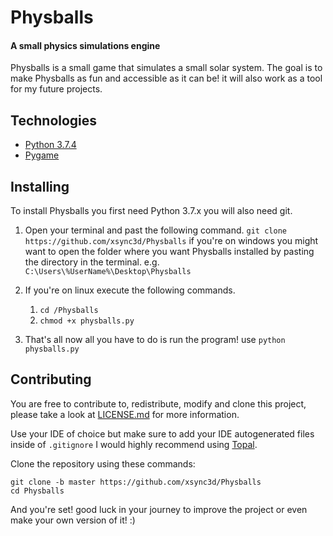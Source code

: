 # Physballs

#### A small physics simulations engine

Physballs is a small game that simulates a small solar system. The goal is to make Physballs
as fun and accessible as it can be! it will also work as a tool for my future projects.

## Technologies
* [Python 3.7.4](https://www.python.org/)
* [Pygame](https://www.pygame.org/)

## Installing
To install Physballs you first need Python 3.7.x you will also need git.

1. Open your terminal and past the following command.
`git clone https://github.com/xsync3d/Physballs`
if you're on windows you might want to open the folder where you want Physballs installed by pasting the directory in the terminal.
e.g. `C:\Users\%UserName%\Desktop\Physballs`

2. If you're on linux execute the following commands.
   1. `cd /Physballs`
   2. `chmod +x physballs.py`

3. That's all now all you have to do is run the program! use `python physballs.py`

## Contributing
You are free to contribute to, redistribute, modify and clone this project, please take a look at [LICENSE.md](https://github.com/xsync3d/Physballs/blob/master/LICENSE.md) for more information.

Use your IDE of choice but make sure to add your IDE autogenerated files inside of `.gitignore` I would highly recommend using [Topal](https://www.toptal.com/developers/gitignore/).

Clone the repository using these commands:
```
git clone -b master https://github.com/xsync3d/Physballs
cd Physballs
```

And you're set! good luck in your journey to improve the project or even make your own version of it! :)